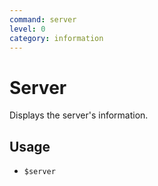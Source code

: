 ```yaml
---
command: server
level: 0
category: information
---
```


# Server

Displays the server's information.

## Usage

 - `$server`
